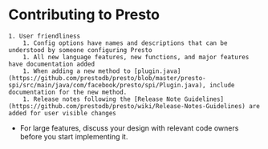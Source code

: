 # Contributing to Presto

    1. User friendliness
        1. Config options have names and descriptions that can be understood by someone configuring Presto
        1. All new language features, new functions, and major features have documentation added
        1. When adding a new method to [plugin.java](https://github.com/prestodb/presto/blob/master/presto-spi/src/main/java/com/facebook/presto/spi/Plugin.java), include documentation for the new method. 
        1. Release notes following the [Release Note Guidelines](https://github.com/prestodb/presto/wiki/Release-Notes-Guidelines) are added for user visible changes
* For large features, discuss your design with relevant code owners before you start implementing it.
